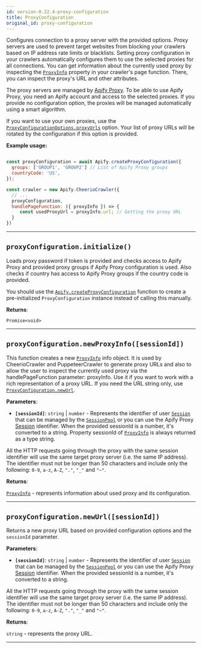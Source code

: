 ```yaml
---
id: version-0.22.4-proxy-configuration
title: ProxyConfiguration
original_id: proxy-configuration
---
```


<a name="proxyconfiguration"></a>

Configures connection to a proxy server with the provided options. Proxy servers are used to prevent target websites from blocking your crawlers based
on IP address rate limits or blacklists. Setting proxy configuration in your crawlers automatically configures them to use the selected proxies for
all connections. You can get information about the currently used proxy by inspecting the [`ProxyInfo`](../typedefs/proxy-info) property in your
crawler's page function. There, you can inspect the proxy's URL and other attributes.

The proxy servers are managed by [Apify Proxy](https://docs.apify.com/proxy). To be able to use Apify Proxy, you need an Apify account and access to
the selected proxies. If you provide no configuration option, the proxies will be managed automatically using a smart algorithm.

If you want to use your own proxies, use the [`ProxyConfigurationOptions.proxyUrls`](../typedefs/proxy-configuration-options#proxyurls) option. Your
list of proxy URLs will be rotated by the configuration if this option is provided.

**Example usage:**

```javascript

const proxyConfiguration = await Apify.createProxyConfiguration({
  groups: ['GROUP1', 'GROUP2'] // List of Apify Proxy groups
  countryCode: 'US',
});

const crawler = new Apify.CheerioCrawler({
  // ...
  proxyConfiguration,
  handlePageFunction: ({ proxyInfo }) => {
     const usedProxyUrl = proxyInfo.url; // Getting the proxy URL
  }
})

```

---

<a name="initialize"></a>

## `proxyConfiguration.initialize()`

Loads proxy password if token is provided and checks access to Apify Proxy and provided proxy groups if Apify Proxy configuration is used. Also checks
if country has access to Apify Proxy groups if the country code is provided.

You should use the [`Apify.createProxyConfiguration`](../api/apify#createproxyconfiguration) function to create a pre-initialized `ProxyConfiguration`
instance instead of calling this manually.

**Returns**:

`Promise<void>`

---

<a name="newproxyinfo"></a>

## `proxyConfiguration.newProxyInfo([sessionId])`

This function creates a new [`ProxyInfo`](../typedefs/proxy-info) info object. It is used by CheerioCrawler and PuppeteerCrawler to generate proxy
URLs and also to allow the user to inspect the currently used proxy via the handlePageFunction parameter: proxyInfo. Use it if you want to work with a
rich representation of a proxy URL. If you need the URL string only, use [`ProxyConfiguration.newUrl`](../api/proxy-configuration#newurl).

**Parameters**:

-   **`[sessionId]`**: `string` | `number` - Represents the identifier of user [`Session`](../api/session) that can be managed by the
    [`SessionPool`](../api/session-pool) or you can use the Apify Proxy [Session](https://docs.apify.com/proxy#sessions) identifier. When the provided
    sessionId is a number, it's converted to a string. Property sessionId of [`ProxyInfo`](../typedefs/proxy-info) is always returned as a type
    string.

All the HTTP requests going through the proxy with the same session identifier will use the same target proxy server (i.e. the same IP address). The
identifier must not be longer than 50 characters and include only the following: `0-9`, `a-z`, `A-Z`, `"."`, `"_"` and `"~"`.

**Returns**:

[`ProxyInfo`](../typedefs/proxy-info) - represents information about used proxy and its configuration.

---

<a name="newurl"></a>

## `proxyConfiguration.newUrl([sessionId])`

Returns a new proxy URL based on provided configuration options and the `sessionId` parameter.

**Parameters**:

-   **`[sessionId]`**: `string` | `number` - Represents the identifier of user [`Session`](../api/session) that can be managed by the
    [`SessionPool`](../api/session-pool) or you can use the Apify Proxy [Session](https://docs.apify.com/proxy#sessions) identifier. When the provided
    sessionId is a number, it's converted to a string.

All the HTTP requests going through the proxy with the same session identifier will use the same target proxy server (i.e. the same IP address). The
identifier must not be longer than 50 characters and include only the following: `0-9`, `a-z`, `A-Z`, `"."`, `"_"` and `"~"`.

**Returns**:

`string` - represents the proxy URL.

---
